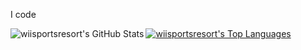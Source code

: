 <p>I code<br/></p>

<a href="https://github.com/anuraghazra/github-readme-stats" target="_blank">
 <img align="left" src="https://ghstats.wiisportsresorts.dev/stats?dark" alt="wiisportsresort's GitHub Stats" />
 <img src="https://ghstats.wiisportsresorts.dev/langs?dark" alt="wiisportsresort's Top Languages" />
</a>
